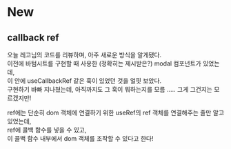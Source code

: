 # New

## callback ref

오늘 레고님의 코드를 리뷰하며, 아주 새로운 방식을 알게됐다.  
이전에 바텀시트를 구현할 때 사용한 (정확히는 제시받은?) modal 컴포넌트가 있었는데,  
이 안에 useCallbackRef 같은 훅이 있었던 것을 얼핏 보았다.  
구현하기 바빠 지나쳤는데, 아직까지도 그 훅이 뭐하는지를 모름 .....
그게 그건지는 모르겠지만!

ref에는 단순히 dom 객체에 연결하기 위한 useRef의 ref 객체를 연결해주는 줄만 알고 있었는데,  
ref에 콜백 함수를 넣을 수 있고,  
이 콜백 함수 내부에서 dom 객체를 조작할 수 있다고 한다!
